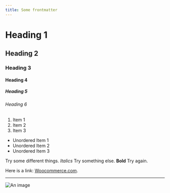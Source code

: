 ```yaml
---
title: Some frontmatter
---
```


# Heading 1

## Heading 2

### Heading 3

#### Heading 4

##### Heading 5

###### Heading 6

1. Item 1
2. Item 2
3. Item 3

-   Unordered Item 1
-   Unordered Item 2
-   Unordered Item 3

Try some different things. _Italics_ Try something else. **Bold** Try again.

Here is a link: [Woocommerce.com](https://woocommerce.com).

---

![An image](https://picsum.photos/200/300 'This is an image.')
